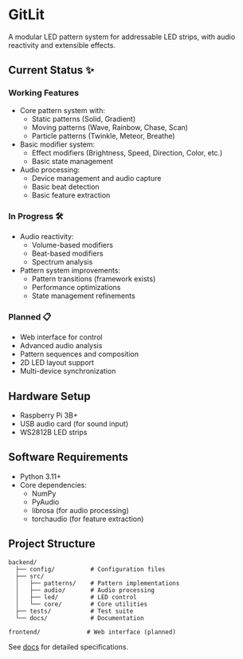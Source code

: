 # GitLit

A modular LED pattern system for addressable LED strips, with audio reactivity and extensible effects.

## Current Status ✨

### Working Features

- Core pattern system with:
  - Static patterns (Solid, Gradient)
  - Moving patterns (Wave, Rainbow, Chase, Scan)
  - Particle patterns (Twinkle, Meteor, Breathe)
- Basic modifier system:
  - Effect modifiers (Brightness, Speed, Direction, Color, etc.)
  - Basic state management
- Audio processing:
  - Device management and audio capture
  - Basic beat detection
  - Basic feature extraction

### In Progress 🛠️

- Audio reactivity:
  - Volume-based modifiers
  - Beat-based modifiers
  - Spectrum analysis
- Pattern system improvements:
  - Pattern transitions (framework exists)
  - Performance optimizations
  - State management refinements

### Planned 📋

- Web interface for control
- Advanced audio analysis
- Pattern sequences and composition
- 2D LED layout support
- Multi-device synchronization

## Hardware Setup

- Raspberry Pi 3B+
- USB audio card (for sound input)
- WS2812B LED strips

## Software Requirements

- Python 3.11+
- Core dependencies:
  - NumPy
  - PyAudio
  - librosa (for audio processing)
  - torchaudio (for feature extraction)

## Project Structure

```
backend/
  ├── config/          # Configuration files
  ├── src/
  │   ├── patterns/    # Pattern implementations
  │   ├── audio/       # Audio processing
  │   ├── led/         # LED control
  │   └── core/        # Core utilities
  ├── tests/           # Test suite
  └── docs/            # Documentation

frontend/             # Web interface (planned)
```

See [docs](./backend/docs/) for detailed specifications.

